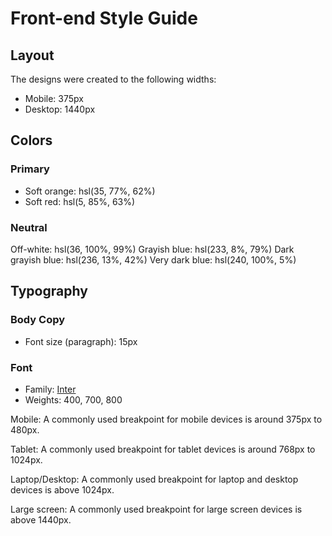 # Front-end Style Guide

## Layout

The designs were created to the following widths:

- Mobile: 375px
- Desktop: 1440px

## Colors

### Primary

- Soft orange: hsl(35, 77%, 62%)
- Soft red: hsl(5, 85%, 63%)

### Neutral

Off-white: hsl(36, 100%, 99%)
Grayish blue: hsl(233, 8%, 79%)
Dark grayish blue: hsl(236, 13%, 42%)
Very dark blue: hsl(240, 100%, 5%)

## Typography

### Body Copy

- Font size (paragraph): 15px

### Font

- Family: [Inter](https://fonts.google.com/specimen/Inter)
- Weights: 400, 700, 800

Mobile:
A commonly used breakpoint for mobile devices is around 375px to 480px.

Tablet:
A commonly used breakpoint for tablet devices is around 768px to 1024px.

Laptop/Desktop:
A commonly used breakpoint for laptop and desktop devices is above 1024px.

Large screen:
A commonly used breakpoint for large screen devices is above 1440px.
